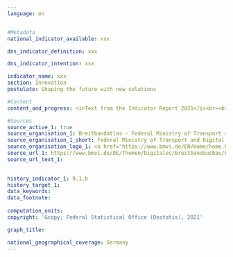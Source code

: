 ```yaml
---
language: en    


#Metadata    
national_indicator_available: xxx    

dns_indicator_definition: xxx    

dns_indicator_intention: xxx    

indicator_name: xxx    
section: Innovation    
postulate: Shaping the future with new solutions    

#Content    
content_and_progress: <i>Text from the Indicator Report 2021</i><br><br>xxx    

#Sources    
source_active_1: true
source_organisation_1: Breitbandatlas - Federal Ministry of Transport and Digital Infrastructure
source_organisation_1_short: Federal Ministry of Transport and Digital Infrastructure
source_organisation_logo_1: <a href="https://www.bmvi.de/EN/Home/home.html"><img src="https://g205sdgs.github.io/sdg-indicators/public/logosEn/bmvi.png" alt=" Federal Ministry of Transport and Digital Infrastructure" title="Click here to visit the homepage of the organization" style="border: transparent"/></a>
source_url_1: https://www.bmvi.de/DE/Themen/Digitales/Breitbandausbau/Breitbandatlas-Karte/start.html                        
source_url_text_1:                         
    

history_indicator_1: 9.1.b                     
history_target_1:      
data_keywords:    
data_footnote:     
    
computation_units:     
copyright: '&copy; Federal Statistical Office (Destatis), 2021'    

graph_title:     

national_geographical_coverage: Germany    
---    
```

<div>
  <div class="my-header">
    <h3>
    </h3>
  </div>